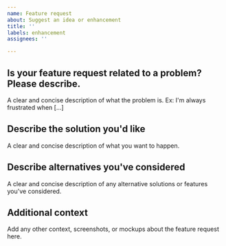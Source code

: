 ```yaml
---
name: Feature request
about: Suggest an idea or enhancement
title: ''
labels: enhancement
assignees: ''

---
```


## Is your feature request related to a problem? Please describe.
A clear and concise description of what the problem is. Ex: I'm always frustrated when [...]

## Describe the solution you'd like
A clear and concise description of what you want to happen.

## Describe alternatives you've considered
A clear and concise description of any alternative solutions or features you've considered.

## Additional context
Add any other context, screenshots, or mockups about the feature request here.
